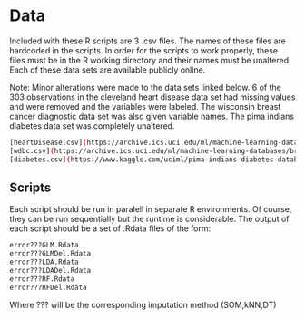 # Data

Included with these R scripts are 3 .csv files. The names of these files are hardcoded in the scripts.
In order for the scripts to work properly, these files must be in the R working directory and their names
must be unaltered. Each of these data sets are available publicly online.

Note: Minor alterations were made to the data sets linked below. 6 of the 303 observations in the cleveland
heart disease data set had missing values and were removed and the variables were labeled. The wisconsin breast
cancer diagnostic data set was also given variable names. The pima indians diabetes data set was completely
unaltered.

```bash
[heartDisease.csv](https://archive.ics.uci.edu/ml/machine-learning-databases/heart-disease/processed.cleveland.data)
[wdbc.csv](https://archive.ics.uci.edu/ml/machine-learning-databases/breast-cancer-wisconsin/wdbc.data)
[diabetes.csv](https://www.kaggle.com/uciml/pima-indians-diabetes-database)
```

## Scripts

Each script should be run in paralell in separate R environments. Of course, they can be run sequentially
but the runtime is considerable. The output of each script should be a set of .Rdata files of the form: 

```bash
error???GLM.Rdata
error???GLMDel.Rdata
error???LDA.Rdata
error???LDADel.Rdata
error???RF.Rdata
error???RFDel.Rdata
```


Where ??? will be the corresponding imputation method (SOM,kNN,DT) 
